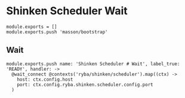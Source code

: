 
# Shinken Scheduler Wait

    module.exports = []
    module.exports.push 'masson/bootstrap'

## Wait

    module.exports.push name: 'Shinken Scheduler # Wait', label_true: 'READY', handler: ->
      @wait_connect @contexts('ryba/shinken/scheduler').map((ctx) -> 
        host: ctx.config.host
        port: ctx.config.ryba.shinken.scheduler.config.port
      )
